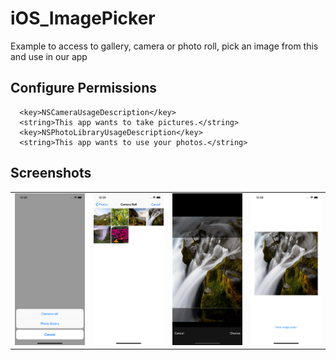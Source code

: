 # iOS_ImagePicker
Example to access to gallery, camera or photo roll, pick an image from this and use in our app

## Configure Permissions

```
  <key>NSCameraUsageDescription</key>
  <string>This app wants to take pictures.</string>
  <key>NSPhotoLibraryUsageDescription</key>
  <string>This app wants to use your photos.</string>
```
## Screenshots

<table width="100%">
  <tr>
    <td>
      <img src="https://github.com/ernest0vm/iOS_ImagePicker/blob/master/Screenshots/picker.png"/>
    </td>
    <td>
      <img src="https://github.com/ernest0vm/iOS_ImagePicker/blob/master/Screenshots/open_gallery.png"/>
    </td>
    <td>
      <img src="https://github.com/ernest0vm/iOS_ImagePicker/blob/master/Screenshots/crop.png"/>
    </td>
    <td>
      <img src="https://github.com/ernest0vm/iOS_ImagePicker/blob/master/Screenshots/output_image.png"/>
    </td>
  <tr>
</table>

